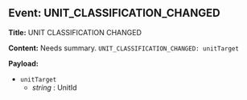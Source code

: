 ## Event: UNIT_CLASSIFICATION_CHANGED

**Title:** UNIT CLASSIFICATION CHANGED

**Content:**
Needs summary.
`UNIT_CLASSIFICATION_CHANGED: unitTarget`

**Payload:**
- `unitTarget`
  - *string* : UnitId